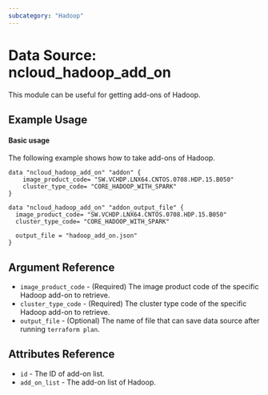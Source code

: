 ```yaml
---
subcategory: "Hadoop"
---
```



# Data Source: ncloud_hadoop_add_on

This module can be useful for getting add-ons of Hadoop.

## Example Usage

#### Basic usage

The following example shows how to take add-ons of Hadoop.

```hcl
data "ncloud_hadoop_add_on" "addon" {
	image_product_code= "SW.VCHDP.LNX64.CNTOS.0708.HDP.15.B050"
	cluster_type_code= "CORE_HADOOP_WITH_SPARK"
}

data "ncloud_hadoop_add_on" "addon_output_file" {
  image_product_code= "SW.VCHDP.LNX64.CNTOS.0708.HDP.15.B050"
  cluster_type_code= "CORE_HADOOP_WITH_SPARK"
  
  output_file = "hadoop_add_on.json"
}
```

## Argument Reference

* `image_product_code` - (Required) The image product code of the specific Hadoop add-on to retrieve.
* `cluster_type_code` - (Required) The cluster type code of the specific Hadoop add-on to retrieve.
* `output_file` - (Optional) The name of file that can save data source after running `terraform plan`.
 
## Attributes Reference

* `id` - The ID of add-on list.
* `add_on_list` - The add-on list of Hadoop.